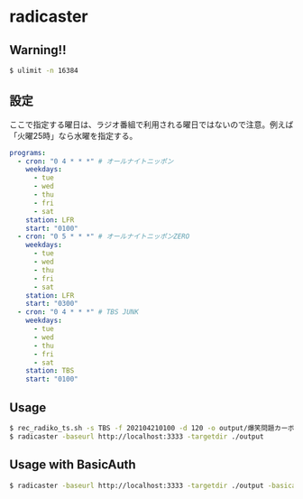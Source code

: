 # radicaster

## Warning!!

```bash
$ ulimit -n 16384
```

## 設定

ここで指定する曜日は、ラジオ番組で利用される曜日ではないので注意。例えば「火曜25時」なら水曜を指定する。

```yaml
programs:
  - cron: "0 4 * * *" # オールナイトニッポン
    weekdays:
      - tue
      - wed
      - thu
      - fri
      - sat
    station: LFR
    start: "0100"
  - cron: "0 5 * * *" # オールナイトニッポンZERO
    weekdays:
      - tue
      - wed
      - thu
      - fri
      - sat
    station: LFR
    start: "0300"
  - cron: "0 4 * * *" # TBS JUNK
    weekdays:
      - tue
      - wed
      - thu
      - fri
      - sat
    station: TBS
    start: "0100"
```

## Usage

```bash
$ rec_radiko_ts.sh -s TBS -f 202104210100 -d 120 -o output/爆笑問題カーボーイ`date +%Y年%m月%d日`_`date +%Y%m%d%H%M` # https://github.com/uru2/rec_radiko_ts
$ radicaster -baseurl http://localhost:3333 -targetdir ./output
```

## Usage with BasicAuth

```bash
$ radicaster -baseurl http://localhost:3333 -targetdir ./output -basicauth user:password
```
